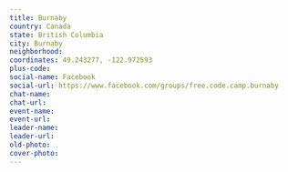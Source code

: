 ```yaml
---
title: Burnaby
country: Canada
state: British Columbia
city: Burnaby
neighborhood: 
coordinates: 49.243277, -122.972593
plus-code:
social-name: Facebook
social-url: https://www.facebook.com/groups/free.code.camp.burnaby
chat-name:
chat-url:
event-name:
event-url:
leader-name:
leader-url:
old-photo: 
cover-photo:
---
```

